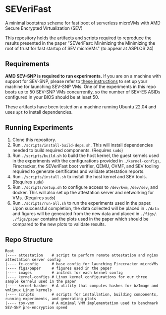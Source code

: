 # SEVeriFast
A minimal bootstrap scheme for fast boot of serverless microVMs with AMD Secure Encrypted Virtualization (SEV)

This repository holds the artifacts and scripts required to reproduce the results presented in the paper 
"SEVeriFast: Minimizing the Minimizing the root of trust for fast
startup of SEV microVMs" (to appear at ASPLOS'24)

## Requirements
**AMD SEV-SNP is required to run experiments.** If you are on a machine with support for SEV-SNP, please refer to [these instructions](https://github.com/AMDESE/AMDSEV/tree/snp-latest) to set up your machine for launching SEV-SNP VMs. One of the experiments in this repo
boots up to 50 SEV-SNP VMs concurrently, so the number of SEV-ES ASIDs configured in your BIOS should be at least 50.

These artifacts have been tested on a machine running Ubuntu 22.04 and uses `apt` to install dependencies.

## Running Experiments
1. Clone this repository.
2. Run `./scripts/install-build-deps.sh`. This will install dependencies needed to build required components. (Requires `sudo`)
3. Run `./scripts/build.sh` to build the host kernel, the guest kernels used in the experiments with the configurations provided in `./kernel-configs`, Firecracker, the SEVeriFast boot verifier, QEMU, OVMF, and SEV tooling required to generate certificates and validate attestation reports.
4. Run `./scripts/install.sh` to install the host kernel and SEV tools. (Requires `sudo`)
5. Run `./scripts/setup.sh` to configure access to `/dev/kvm`, `/dev/sev`, and docker. This will also set up the attestation server and networking for VMs. (Requires `sudo`)
6. Run `./scripts/run-all.sh` to run the experiments used in the paper. Upon successful completion, the data collected will be placed in `./data` and figures will be generated from the new data and placed in `./figs/`. `./figs/paper` contains the plots used in the paper which should be compared to the new plots to validate results.

## Repo Structure
```
Root
|---- attestation    # script to perform remote attestation and nginx attestation server config
|---- fc-config      # base config for launching Firecracker microVMs
|---- figs/paper     # figures used in the paper
|---- images         # initrds for each kernel config
|---- kernel-configs # Linux kernel configurations for our three sample kernels used in the paper
|---- kernel-hasher  # A utility that computes hashes for bzImage and vmlinux Linux kernels
|---- scripts        # scripts for installation, building components, running experiments, and generating plots
|---- toy-vmm        # A minimal VMM implementation used to benchmark SEV-SNP pre-encryption speed
```
